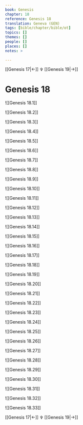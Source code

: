 ```yaml
---
book: Genesis
chapter: 18
reference: Genesis 18
translation: Geneva (GEN)
tags: [bible/chapter/bible/ot]
topics: []
themes: []
people: []
places: []
notes: >
  
---
```


[[Genesis 17|<-]] ✞ [[Genesis 19|->]]

# Genesis 18

![[Genesis 18.1]]

![[Genesis 18.2]]

![[Genesis 18.3]]

![[Genesis 18.4]]

![[Genesis 18.5]]

![[Genesis 18.6]]

![[Genesis 18.7]]

![[Genesis 18.8]]

![[Genesis 18.9]]

![[Genesis 18.10]]

![[Genesis 18.11]]

![[Genesis 18.12]]

![[Genesis 18.13]]

![[Genesis 18.14]]

![[Genesis 18.15]]

![[Genesis 18.16]]

![[Genesis 18.17]]

![[Genesis 18.18]]

![[Genesis 18.19]]

![[Genesis 18.20]]

![[Genesis 18.21]]

![[Genesis 18.22]]

![[Genesis 18.23]]

![[Genesis 18.24]]

![[Genesis 18.25]]

![[Genesis 18.26]]

![[Genesis 18.27]]

![[Genesis 18.28]]

![[Genesis 18.29]]

![[Genesis 18.30]]

![[Genesis 18.31]]

![[Genesis 18.32]]

![[Genesis 18.33]]

[[Genesis 17|<-]] ✞ [[Genesis 19|->]]
